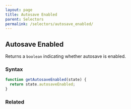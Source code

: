 ```yaml
---
layout: page
title: Autosave Enabled
parent: Selectors
permalink: /selectors/autosave_enabled/
---
```


## Autosave Enabled

Returns a `boolean` indicating whether autosave is enabled.

### Syntax

```js
function getAutosaveEnabled(state) {
  return state.autosaveEnabled;
}
```

### Related
